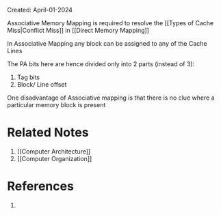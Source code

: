 Created: April-01-2024

Associative Memory Mapping is required to resolve the [[Types of Cache Miss|Conflict Miss]] in [[Direct Memory Mapping]]

In Associative Mapping any block can be assigned to any of the Cache Lines

The PA bits here are hence divided only into 2 parts (instead of 3):

1. Tag bits
2. Block/ Line offset

One disadvantage of Associative mapping is that there is no clue where a particular memory block is present
# Related Notes

1. [[Computer Architecture]]
2. [[Computer Organization]]
# References

1. 